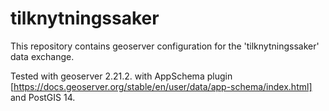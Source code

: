 # tilknytningssaker

This repository contains geoserver configuration for the 'tilknytningssaker' data exchange.

Tested with geoserver 2.21.2. with AppSchema plugin [https://docs.geoserver.org/stable/en/user/data/app-schema/index.html] and PostGIS 14.
